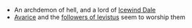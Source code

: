- An archdemon of hell, and a lord of [Icewind Dale](/pages/icewind-dale)
- [Avarice](/pages/avarice) and the [followers of levistus](/pages/followers-of-levistus) seem to worship them

